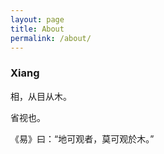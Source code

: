 ```yaml
---
layout: page
title: About
permalink: /about/
---
```


### Xiang
相，从目从木。

省视也。   

《易》曰：“地可观者，莫可观於木。”

